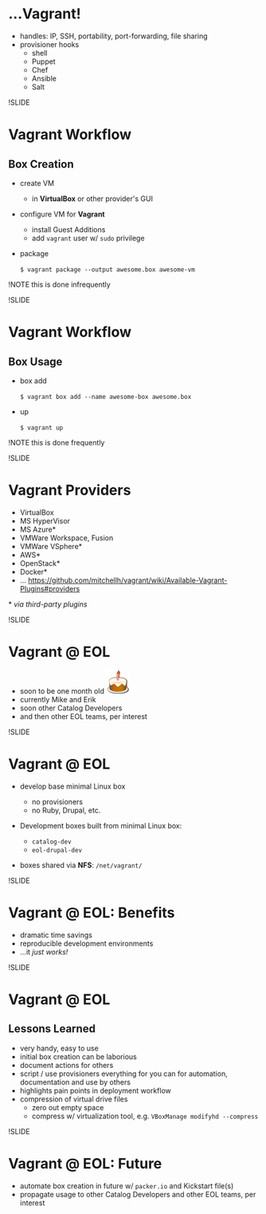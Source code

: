# ...Vagrant!

- handles: IP, SSH, portability, port-forwarding, file sharing
- provisioner hooks
   - shell
   - Puppet
   - Chef
   - Ansible
   - Salt

!SLIDE

# Vagrant Workflow

## Box Creation

- create VM
  - in **VirtualBox** or other provider's GUI
- configure VM for **Vagrant**
  - install Guest Additions
  - add `vagrant` user w/ `sudo` privilege
- package

  `$ vagrant package --output awesome.box awesome-vm`

<!-- TODO: example commands, optional demo if there's time / interest -->

!NOTE
this is done infrequently

!SLIDE

# Vagrant Workflow

## Box Usage

- box add

  `$ vagrant box add --name awesome-box awesome.box`

- up

  `$ vagrant up`

<!-- TODO: example commands, optional demo if there's time / interest -->

!NOTE
this is done frequently

!SLIDE

# Vagrant Providers

- VirtualBox
- MS HyperVisor
- MS Azure*
- VMWare Workspace, Fusion
- VMWare VSphere*
- AWS*
- OpenStack*
- Docker*
- ...
https://github.com/mitchellh/vagrant/wiki/Available-Vagrant-Plugins#providers

\* *via third-party plugins*

<!-- easy for developers to deploy to operational environments -->

!SLIDE

# Vagrant @ EOL

- soon to be one month old <img src='img/cake-48.png' alt='cake!' />
- currently Mike and Erik
- soon other Catalog Developers
- and then other EOL teams, per interest

!SLIDE

# Vagrant @ EOL

- develop base minimal Linux box
  - no provisioners
  - no Ruby, Drupal, etc.

- Development boxes built from minimal Linux box:
  - `catalog-dev`
  - `eol-drupal-dev`

- boxes shared via **NFS**: `/net/vagrant/`

!SLIDE

# Vagrant @ EOL: Benefits

- dramatic time savings
- reproducible development environments
- ...it *just works!*

!SLIDE

# Vagrant @ EOL

## Lessons Learned

- very handy, easy to use
- initial box creation can be laborious
- document actions for others
- script / use provisioners everything for you can for automation, documentation and use by others
- highlights pain points in deployment workflow
- compression of virtual drive files
  - zero out empty space
  - compress w/ virtualization tool, e.g. `VBoxManage modifyhd --compress`

<!-- TODO: try to clean this up -->

!SLIDE

# Vagrant @ EOL: Future

- automate box creation in future w/ `packer.io` and Kickstart file(s)
- propagate usage to other Catalog Developers and other EOL teams, per interest
